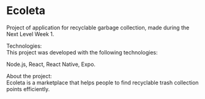# Ecoleta
Project of application for recyclable garbage collection, made during the Next Level Week 1.

Technologies:  
This project was developed with the following technologies:

Node.js,
React,
React Native,
Expo.

About the project:  
Ecoleta is a marketplace that helps people to find recyclable trash collection points efficiently.


